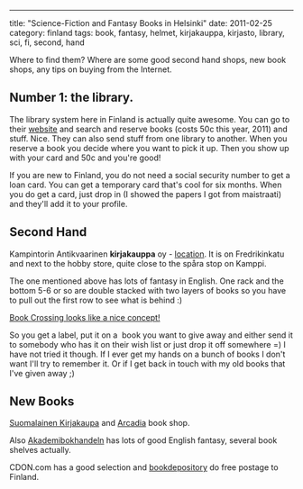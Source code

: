 ---
title: "Science-Fiction and Fantasy Books in Helsinki"
date: 2011-02-25
category: finland
tags: book, fantasy, helmet, kirjakauppa, kirjasto, library, sci, fi, second, hand

Where to find them? Where are some good second hand shops, new book shops, any tips on buying from the Internet.

## Number 1: **the library.**

The library system here in Finland is actually quite awesome. You can go to their [website](http://helmet.fi "helmet") and search and reserve books (costs 50c this year, 2011) and stuff. Nice. They can also send stuff from one library to another. When you reserve a book you decide where you want to pick it up. Then you show up with your card and 50c and you're good!

If you are new to Finland, you do not need a social security number to get a loan card. You can get a temporary card that's cool for six months. When you do get a card, just drop in (I showed the papers I got from maistraati) and they'll add it to your profile.

## Second Hand

Kampintorin Antikvaarinen **kirjakauppa** oy - [location](http://goo.gl/maps/156O "kampintorin antikvaarinen google maps"). It is on Fredrikinkatu and next to the hobby store, quite close to the spåra stop on Kamppi.

The one mentioned above has lots of fantasy in English. One rack and the bottom 5-6 or so are double stacked with two layers of books so you have to pull out the first row to see what is behind :)

[Book Crossing looks like a nice concept!](http://www.bookcrossing.com "book crossing")

So you get a label, put it on a  book you want to give away and either send it to somebody who has it on their wish list or just drop it off somewhere =) I have not tried it though. If I ever get my hands on a bunch of books I don't want I'll try to remember it. Or if I get back in touch with my old books that I've given away ;)

## New Books

[Suomalainen Kirjakaupa](http://www.suomalainen.com/ "suomalainen kirjakauppa") and [Arcadia](http://www.arkadiabookshop.fi "arcadia") book shop.

Also [Akademibokhandeln](http://www.akateeminenkirjakauppa.fi "akateeminen kirjakauppoa") has lots of good English fantasy, several book shelves actually.

CDON.com has a good selection and [bookdepository](http://www.bookdepository.co.uk/ "book despository") do free postage to Finland.
